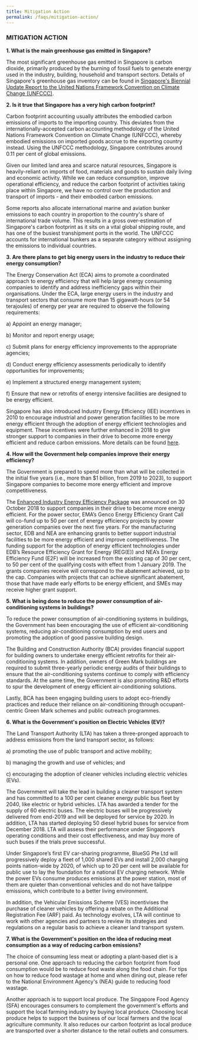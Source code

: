 ```yaml
---
title: Mitigation Action
permalink: /faqs/mitigation-action/
---
```


### MITIGATION ACTION

**1. What is the main greenhouse gas emitted in Singapore?**

The most significant greenhouse gas emitted in Singapore is carbon dioxide, primarily produced by the burning of fossil fuels to generate energy used in the industry, building, household and transport sectors. Details of Singapore's greenhouse gas inventory can be found in [<a href="/docs/default-source/default-document-library/singapore's-fourth-national-communication-and-third-biennial-update-repo.pdf" target="_blank">Singapore's Biennial Update Report to the United Nations Framework Convention on Climate Change (UNFCCC)</a>](/docs/default-source/default-document-library/singapore's-fourth-national-communication-and-third-biennial-update-repo.pdf).

**2. Is it true that Singapore has a very high carbon footprint?**

Carbon footprint accounting usually attributes the embodied carbon emissions of imports to the importing country. This deviates from the internationally-accepted carbon accounting methodology of the United Nations Framework Convention on Climate Change (UNFCCC), whereby embodied emissions on imported goods accrue to the exporting country instead. Using the UNFCCC methodology, Singapore contributes around 0.11 per cent of global emissions.

Given our limited land area and scarce natural resources, Singapore is heavily-reliant on imports of food, materials and goods to sustain daily living and economic activity. While we can reduce consumption, improve operational efficiency, and reduce the carbon footprint of activities taking place within Singapore, we have no control over the production and transport of imports - and their embodied carbon emissions.

Some reports also allocate international marine and aviation bunker emissions to each country in proportion to the country's share of international trade volume. This results in a gross over-estimation of Singapore's carbon footprint as it sits on a vital global shipping route, and has one of the busiest transhipment ports in the world. The UNFCCC accounts for international bunkers as a separate category without assigning the emissions to individual countries.

**3. Are there plans to get big energy users in the industry to reduce their energy consumption?**

The Energy Conservation Act (ECA) aims to promote a coordinated approach to energy efficiency that will help large energy consuming companies to identify and address inefficiency gaps within their organisations. Under the ECA, large energy users in the industry and transport sectors that consume more than 15 gigawatt-hours (or 54 terajoules) of energy per year are required to observe the following requirements:

a) Appoint an energy manager;

b) Monitor and report energy usage;

c) Submit plans for energy efficiency improvements to the appropriate agencies;

d) Conduct energy efficiency assessments periodically to identify opportunities for improvements;

e) Implement a structured energy management system;

f) Ensure that new or retrofits of energy intensive facilities are designed to be energy efficient.

Singapore has also introduced Industry Energy Efficiency (IEE) incentives in 2010 to encourage industrial and power generation facilities to be more energy efficient through the adoption of energy efficient technologies and equipment. These incentives were further enhanced in 2018 to give stronger support to companies in their drive to become more energy efficient and reduce carbon emissions. More details can be found [<a href="/docs/default-source/default-document-library/incentives/power-your-business-with-the-enhanced-industry-energy-efficiency-package.pdf" target="_blank">here</a>](/docs/default-source/default-document-library/incentives/power-your-business-with-the-enhanced-industry-energy-efficiency-package.pdf).

**4. How will the Government help companies improve their energy efficiency?**

The Government is prepared to spend more than what will be collected in the initial five years (i.e., more than $1 billion, from 2019 to 2023), to support Singapore companies to become more energy efficient and improve competitiveness. 

The [<a href="https://www.edb.gov.sg/en/news-and-events/news/enhanced-industry-energy-efficiency-package.html" target="_blank">Enhanced Industry Energy Efficiency Package</a>](https://www.edb.gov.sg/en/news-and-events/news/enhanced-industry-energy-efficiency-package.html) was announced on 30 October 2018 to support companies in their drive to become more energy efficient. For the power sector, EMA’s Genco Energy Efficiency Grant Call will co-fund up to 50 per cent of energy efficiency projects by power generation companies over the next five years. For the manufacturing sector, EDB and NEA are enhancing grants to better support industrial facilities to be more energy efficient and improve competitiveness. The funding support for the adoption of energy efficient technologies under EDB’s Resource Efficiency Grant for Energy (REG(E)) and NEA’s Energy Efficiency Fund (E2F) will be increased from the existing cap of 30 per cent, to 50 per cent of the qualifying costs with effect from 1 January 2019. The grants companies receive will correspond to the abatement achieved, up to the cap. Companies with projects that can achieve significant abatement, those that have made early efforts to be energy efficient, and SMEs may receive higher grant support.

**5. What is being done to reduce the power consumption of air-conditioning systems in buildings?**

To reduce the power consumption of air-conditioning systems in buildings, the Government has been encouraging the use of efficient air-conditioning systems, reducing air-conditioning consumption by end users and promoting the adoption of good passive building design.

The Building and Construction Authority (BCA) provides financial support for building owners to undertake energy efficient retrofits for their air-conditioning systems. In addition, owners of Green Mark buildings are required to submit three-yearly periodic energy audits of their buildings to ensure that the air-conditioning systems continue to comply with efficiency standards. At the same time, the Government is also promoting R&D efforts to spur the development of energy efficient air-conditioning solutions.

Lastly, BCA has been engaging building users to adopt eco-friendly practices and reduce their reliance on air-conditioning through occupant-centric Green Mark schemes and public outreach programmes.

**6. What is the Government's position on Electric Vehicles (EV)?**

The Land Transport Authority (LTA) has taken a three-pronged approach to address emissions from the land transport sector, as follows:

a) promoting the use of public transport and active mobility;

b) managing the growth and use of vehicles; and

c) encouraging the adoption of cleaner vehicles including electric vehicles (EVs).

The Government will take the lead in building a cleaner transport system and has committed to a 100 per cent cleaner energy public bus fleet by 2040, like electric or hybrid vehicles. LTA has awarded a tender for the supply of 60 electric buses. The electric buses will be progressively delivered from end-2019 and will be deployed for service by 2020. In addition, LTA has started deploying 50 diesel hybrid buses for service from December 2018. LTA will assess their performance under Singapore’s operating conditions and their cost effectiveness, and may buy more of such buses if the trials prove successful.

Under Singapore’s first EV car-sharing programme, BlueSG Pte Ltd will progressively deploy a fleet of 1,000 shared EVs and install 2,000 charging points nation-wide by 2020, of which up to 20 per cent will be available for public use to lay the foundation for a national EV charging network. While the power EVs consume produces emissions at the power station, most of them are quieter than conventional vehicles and do not have tailpipe emissions, which contribute to a better living environment.

In addition, the Vehicular Emissions Scheme (VES) incentivises the purchase of cleaner vehicles by offering a rebate on the Additional Registration Fee (ARF) paid. As technology evolves, LTA will continue to work with other agencies and partners to review its strategies and regulations on a regular basis to achieve a cleaner land transport system.

**7. What is the Government's position on the idea of reducing meat consumption as a way of reducing carbon emissions?**

The choice of consuming less meat or adopting a plant-based diet is a personal one. One approach to reducing the carbon footprint from food consumption would be to reduce food waste along the food chain. For tips on how to reduce food wastage at home and when dining out, please refer to the National Environment Agency's (NEA) guide to reducing food wastage.

Another approach is to support local produce. The Singapore Food Agency (SFA) encourages consumers to complement the government's efforts and support the local farming industry by buying local produce. Choosing local produce helps to support the business of our local farmers and the local agriculture community. It also reduces our carbon footprint as local produce are transported over a shorter distance to the retail outlets and consumers.